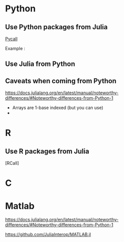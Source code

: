 # Python

## Use Python packages from Julia
[Pycall]()

Example :

## Use Julia from Python

## Caveats when coming from Python
https://docs.julialang.org/en/latest/manual/noteworthy-differences/#Noteworthy-differences-from-Python-1
- Arrays are 1-base indexed (but you can use)
- 

# R
## Use R packages from Julia
[RCall]

# C

# Matlab

https://docs.julialang.org/en/latest/manual/noteworthy-differences/#Noteworthy-differences-from-Python-1

https://github.com/JuliaInterop/MATLAB.jl